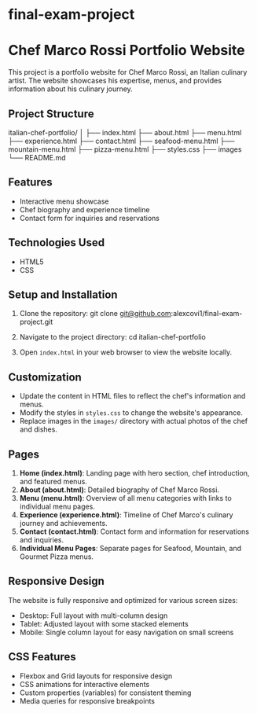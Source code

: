 # final-exam-project

# Chef Marco Rossi Portfolio Website

This project is a portfolio website for Chef Marco Rossi, an Italian culinary artist. The website showcases his expertise, menus, and provides information about his culinary journey.

## Project Structure
italian-chef-portfolio/
│
├── index.html
├── about.html
├── menu.html
├── experience.html
├── contact.html
├── seafood-menu.html
├── mountain-menu.html
├── pizza-menu.html
├── styles.css
├── images
└── README.md


## Features

- Interactive menu showcase
- Chef biography and experience timeline
- Contact form for inquiries and reservations

## Technologies Used

- HTML5
- CSS

## Setup and Installation

1. Clone the repository:
git clone git@github.com:alexcovi1/final-exam-project.git

2. Navigate to the project directory:
cd italian-chef-portfolio
3. Open `index.html` in your web browser to view the website locally.

## Customization

- Update the content in HTML files to reflect the chef's information and menus.
- Modify the styles in `styles.css` to change the website's appearance.
- Replace images in the `images/` directory with actual photos of the chef and dishes.

## Pages

1. **Home (index.html)**: Landing page with hero section, chef introduction, and featured menus.
2. **About (about.html)**: Detailed biography of Chef Marco Rossi.
3. **Menu (menu.html)**: Overview of all menu categories with links to individual menu pages.
4. **Experience (experience.html)**: Timeline of Chef Marco's culinary journey and achievements.
5. **Contact (contact.html)**: Contact form and information for reservations and inquiries.
6. **Individual Menu Pages**: Separate pages for Seafood, Mountain, and Gourmet Pizza menus.

## Responsive Design

The website is fully responsive and optimized for various screen sizes:
- Desktop: Full layout with multi-column design
- Tablet: Adjusted layout with some stacked elements
- Mobile: Single column layout for easy navigation on small screens

## CSS Features

- Flexbox and Grid layouts for responsive design
- CSS animations for interactive elements
- Custom properties (variables) for consistent theming
- Media queries for responsive breakpoints


